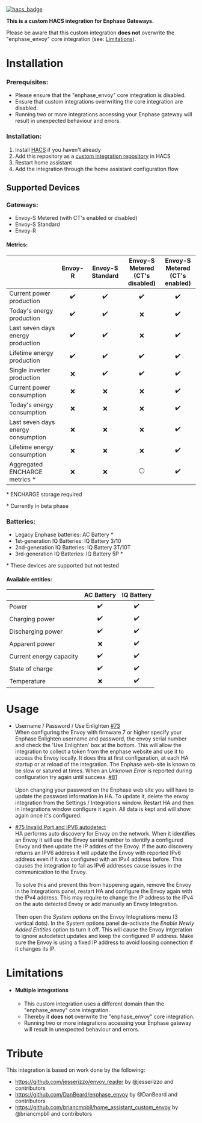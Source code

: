 [![hacs_badge](https://img.shields.io/badge/HACS-Custom-41BDF5.svg)](https://github.com/hacs/integration)


**This is a custom HACS integration for Enphase Gateways.**

Please be aware that this custom integration **does not** overwrite the "enphase_envoy" core integration (see: [Limitations](#limitations)).

# Installation
### Prerequisites:
- Please ensure that the "enphase_envoy" core integration is disabled.
- Ensure that custom integrations overwriting the core integration are disabled.   
- Running two or more integrations accessing your Enphase gateway will result in unexpected behaviour and errors.

### Installation:
1. Install [HACS](https://hacs.xyz/) if you haven't already
2. Add this repository as a [custom integration repository](https://hacs.xyz/docs/faq/custom_repositories) in HACS
4. Restart home assistant
5. Add the integration through the home assistant configuration flow


## Supported Devices
### Gateways:
  - Envoy-S Metered (with CT's enabled or disabled)
  - Envoy-S Standard
  - Envoy-R

#### Metrics:

|  | Envoy-R | Envoy-S Standard | Envoy-S Metered <br /> (CT's disabled) | Envoy-S Metered <br /> (CT's enabled) |
|:----|:----:|:----:|:----:|:----:|
| Current power production | :heavy_check_mark: | :heavy_check_mark: | :heavy_check_mark: | :heavy_check_mark: |
| Today's energy production | :heavy_check_mark: | :heavy_check_mark: | :x: | :heavy_check_mark: |
| Last seven days energy production | :heavy_check_mark: | :heavy_check_mark: | :x: | :heavy_check_mark: |
| Lifetime energy production | :heavy_check_mark: | :heavy_check_mark: | :heavy_check_mark: | :heavy_check_mark: |
| Single inverter production | :x: | :heavy_check_mark: | :heavy_check_mark: | :heavy_check_mark: |
| Current power consumption | :x: | :x: | :x: | :heavy_check_mark: |
| Today's energy consumption | :x: | :x: | :x: | :heavy_check_mark: |
| Last seven days energy consumption | :x: | :x: | :x: | :heavy_check_mark:|
| Lifetime energy consumption | :x: | :x: | :x: | :heavy_check_mark: |
| Aggregated ENCHARGE metrics * | :x: | :x: | :white_circle: | :heavy_check_mark: |

\* ENCHARGE storage required

\* Currently in beta phase

### Batteries:

  - Legacy Enphase batteries: AC Battery *
  - 1st-generation IQ Batteries: IQ Battery 3/10
  - 2nd-generation IQ Batteries: IQ Battery 3T/10T
  - 3rd-generation IQ Batteries: IQ Battery 5P *

\* These devices are supported but not tested

#### Available entities:

|  | AC Battery | IQ Battery |
|:----|:----:|:----:|
| Power | :heavy_check_mark: | :heavy_check_mark: |
| Charging power | :heavy_check_mark: | :heavy_check_mark: |
| Discharging power | :heavy_check_mark: | :heavy_check_mark: |
| Apparent power | :x: | :heavy_check_mark: |
| Current energy capacity | :heavy_check_mark: | :heavy_check_mark: |
| State of charge | :heavy_check_mark: | :heavy_check_mark: |
| Temperature | :x: | :heavy_check_mark: |



# Usage

  - Username / Password / Use Enlighten [#73](https://github.com/briancmpbll/home_assistant_custom_envoy/issues/73)\
      When configuring the Envoy with firmware 7 or higher specify your Enphase Enlighten username and password, the envoy serial number and check the 'Use Enlighten' box at the bottom. This will allow the integration to collect a token from the enphase website and use it to access the Envoy locally. It does this at first configuration, at each HA startup or at reload of the integration. The Enphase web-site is known to be slow or satured at times. When an *Unknown Error* is reported during configuration try again until success. [#81](https://github.com/briancmpbll/home_assistant_custom_envoy/issues/81) \
      \
      Upon changing your password on the Enphase web site you will have to update the password information in HA. To update it, delete the envoy integration from the Settings / Integrations window. Restart HA and then in Integrations window configure it again. All data is kept and will show again once it's configured.

  - [#75 Invalid Port and IPV6 autodetect](https://github.com/briancmpbll/home_assistant_custom_envoy/issues/75) \
      HA performs auto discovery for Envoy on the network. When it identifies an Envoy it will use the Envoy serial number 
      to identify a configured Envoy and then update the IP addres of the Envoy. If the auto discovery returns an IPV6 address it will update the Envoy with reported IPv6 address even if it was configured with an IPv4 address before. This causes the integration to fail as IPv6 addresses cause issues in the communication to the Envoy. \
      \
      To solve this and prevent this from happening again, remove the Envoy in the Integrations panel, restart HA and configure the Envoy again with the IPv4 address. This may require to change the IP address to the IPv4 on the auto detected Envoy or add manually an Envoy Integration. \
      \
      Then open the *System options* on the Envoy Integrations menu (3 vertical dots). In the System options panel de-activate the *Enable Newly Added Entities* option to turn it off. This will cause the Envoy Intgeration to ignore autodetect updates and keep the configured IP address. Make sure the Envoy is using a fixed IP address to avoid loosing connection if it changes its IP.


# Limitations
* #### Multiple integrations
  - This custom integration uses a different domain than the "enphase_envoy" core integration.   
  - Thereby it **does not** overwrite the "enphase_envoy" core integration.   
  - Running two or more integrations accessing your Enphase gateway will result in unexpected behaviour and errors.


# Tribute

This integration is based on work done by the following:

*  https://github.com/jesserizzo/envoy_reader by @jesserizzo and contributors
*  https://github.com/DanBeard/enphase_envoy by @DanBeard and contributors
*  https://github.com/briancmpbll/home_assistant_custom_envoy by @briancmpbll and contributors
